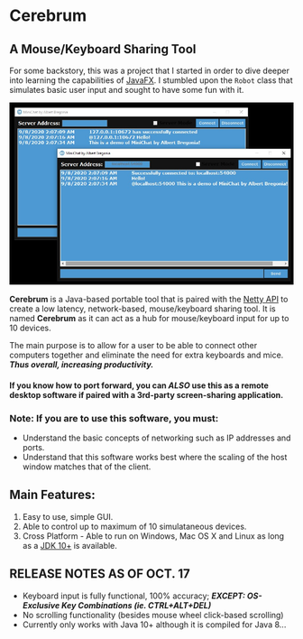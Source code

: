 # Cerebrum

## A Mouse/Keyboard Sharing Tool

For some backstory, this was a project that I started in order to dive deeper into learning the capabilities of [JavaFX](https://openjfx.io/). 
I stumbled upon the `Robot` class that simulates basic user input and sought to have some fun with it. 

![Tool](https://github.com/albertbregonia/MiniChat/blob/master/img/demo.jpg?raw=true "Demo")

**Cerebrum** is a Java-based portable tool that is paired with the [Netty API](https://netty.io/) to create a low latency, network-based, 
mouse/keyboard sharing tool. It is named **Cerebrum** as it can act as a hub for mouse/keyboard input for up to 10 devices. 

The main purpose is to allow for a user to be able to connect other computers together and eliminate the need for extra keyboards and mice. 
***Thus overall, increasing productivity.***

#### If you know how to port forward, you can ***ALSO*** use this as a remote desktop software if paired with a 3rd-party screen-sharing application.

### Note: If you are to use this software, you must:
- Understand the basic concepts of networking such as IP addresses and ports.
- Understand that this software works best where the scaling of the host window matches that of the client. 

## Main Features:
1. Easy to use, simple GUI.
2. Able to control up to maximum of 10 simulataneous devices.
3. Cross Platform - Able to run on Windows, Mac OS X and Linux as long as a [JDK 10+](https://www.oracle.com/java/technologies/java-archive-javase10-downloads.html) is available.

## RELEASE NOTES AS OF OCT. 17
- Keyboard input is fully functional, 100% accuracy; ***EXCEPT: OS-Exclusive Key Combinations (ie. CTRL+ALT+DEL)***
- No scrolling functionality (besides mouse wheel click-based scrolling)
- Currently only works with Java 10+ although it is compiled for Java 8...
